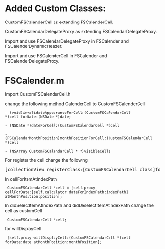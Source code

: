 #  Added Custom Classes:
CustomFSCalenderCell as extending FSCalenderCell.

CustomFSCalendarDelegateProxy as extending FSCalendarDelegateProxy.

Import and use FSCalendarDelegateProxy in FSCalender and FSCalenderDynamicHeader.

Import and use FSCalenderCell in FSCalender and FSCalenderDelegateProxy.

# FSCalender.m 
Import CustomFSCalenderCell.h

change the following method CalenderCell to CustomFSCalenderCell

<code>- (void)invalidateAppearanceForCell:(CustomFSCalendarCell *)cell forDate:(NSDate *)date;</code>

<code>- (NSDate *)dateForCell:(CustomFSCalendarCell *)cell</code>

<code>- (FSCalendarMonthPosition)monthPositionForCell:(CustomFSCalendarCell *)cell</code>

<code>- (NSArray CustomFSCalendarCell * *)visibleCells</code> 

For register the cell change the following

<pre>[collectionView registerClass:[CustomFSCalendarCell class]forCellWithReuseIdentifier:FSCalendarDefaultCellReuseIdentifier];</pre>

In cellForItemAtIndexPath

<code>    CustomFSCalendarCell *cell = [self.proxy cellForDate:[self.calculator dateForIndexPath:indexPath] atMonthPosition:position];</code>

In didSelectItemAtIndexPath and didDeselectItemAtIndexPath change the cell as customCell

<code>     CustomFSCalendarCell *cell; </code>

for willDisplayCell

<code> [self.proxy willDisplayCell:(CustomFSCalendarCell *)cell forDate:date atMonthPosition:monthPosition];
</code>
